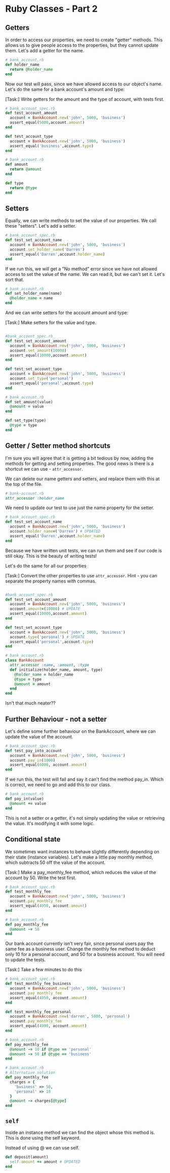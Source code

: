 # Ruby Classes - Part 2

## Getters

In order to access our properties, we need to create "getter" methods. This allows us to give people access to the properties, but they cannot update them. Let's add a getter for the name.

```ruby
# bank_account.rb
def holder_name
  return @holder_name
end
```

Now our test will pass, since we have allowed access to our object's name. Let's do the same for a bank account's amount and type:

[Task:] Write getters for the amount and the type of account, with tests first.

```ruby
# bank_account_spec.rb
def test_account_amount
  account = BankAccount.new('john', 5000, 'business')
  assert_equal(5000,account.amount)
end

def test_account_type
  account = BankAccount.new('john', 5000, 'business')
  assert_equal('business',account.type)
end
```

```ruby
# bank_account.rb
def amount
  return @amount
end

def type
  return @type
end
```

## Setters

Equally, we can write methods to set the value of our properties. We call these "setters". Let's add a setter.

```ruby
# bank_account_spec.rb
def test_set_account_name
  account = BankAccount.new('john', 5000, 'business')
  account.set_holder_name('Darren')
  assert_equal('Darren',account.holder_name)
end
```

If we run this, we will get a "No method" error since we have not allowed access to set the value of the name. We can read it, but we can't set it. Let's sort that.

```ruby 
# bank_account.rb
def set_holder_name(name)
  @holder_name = name
end
```

And we can write setters for the account amount and type:

[Task:] Make setters for the value and type.

```ruby

#bank_account_spec.rb
def test_set_account_amount
  account = BankAccount.new('john', 5000, 'business')
  account.set_amount(10000)
  assert_equal(10000,account.amount)
end

def test_set_account_type
  account = BankAccount.new('john', 5000, 'business')
  account.set_type('personal')
  assert_equal('personal',account.type)
end
```

```ruby
# bank_account.rb
def set_amount(value)
  @amount = value
end

def set_type(type)
  @type = type
end
```

## Getter / Setter method shortcuts

I'm sure you will agree that it is getting a bit tedious by now, adding the methods for getting and setting properties. The good news is there is a shortcut we can use - `attr_accessor`.

We can delete our name getters and setters, and replace them with this at the top of the file.

```ruby
# bank-account.rb
attr_accessor :holder_name
```

We need to update our test to use just the name property for the setter.

```ruby
# bank_account_spec.rb
def test_set_account_name
  account = BankAccount.new('john', 5000, 'business')
  account.holder_name=('Darren') # UPDATED
  assert_equal('Darren',account.holder_name)
end
```

Because we have written unit tests, we can run them and see if our code is still okay.  This is the beauty of writing tests!

Let's do the same for all our properties

[Task:] Convert the other properties to use `attr_accessor`. Hint - you can separate the property names with commas.

```ruby

#bank_account_spec.rb
def test_set_account_amount
  account = BankAccount.new('john', 5000, 'business')
  account.amount=(10000) # UPDATE
  assert_equal(10000,account.amount)
end

def test_set_account_type
  account = BankAccount.new('john', 5000, 'business')
  account.type('personal') # UPDATE
  assert_equal('personal',account.type)
end
```

```ruby
# bank_account.rb
class BankAccount
  attr_accessor :name, :amount, :type
  def initialize(holder_name, amount, type)
    @holder_name = holder_name
    @type = type
    @amount = amount
  end
end
```

Isn't that much neater??

## Further Behaviour - not a setter

Let's define some further behaviour on the BankAccount, where we can update the value of the account.

```ruby
# bank_account_spec.rb
def test_pay_into_account
  account = BankAccount.new('john', 5000, 'business')
  account.pay_in(1000)
  assert_equal(6000, account.amount)
end
```

If we run this, the test will fail and say it can't find the method pay_in. Which is correct, we need to go and add this to our class.

```ruby
# bank_account.rb
def pay_in(value)
  @amount += value
end
```

This is not a setter or a getter, it's not simply updating the value or retrieving the value. It's modifying it with some logic.

## Conditional state

We sometimes want instances to behave slightly differently depending on their state (instance variables). Let's make a little pay monthly method, which subtracts 50 off the value of the account.

[Task:] Make a pay_monthly_fee method, which reduces the value of the account by 50. Write the test first.

```ruby
# bank_account_spec.rb
def test_monthly_fee
  account = BankAccount.new('john', 5000, 'business')
  account.pay_monthly_fee
  assert_equal(4950, account.amount)
end
```

```ruby
# bank_account.rb
def pay_monthly_fee
  @amount -= 50
end
```

Our bank account currently isn't very fair, since personal users pay the same fee as a business user. Change the monthly fee method to deduct only 10 for a personal account, and 50 for a business account. You will need to update the tests.

[Task:] Take a few minutes to do this

```ruby
# bank_account_spec.rb
def test_monthly_fee_business
  account = BankAccount.new('john', 5000, 'business')
  account.pay_monthly_fee
  assert_equal(4950, account.amount)
end

def test_monthly_fee_personal
  account = BankAccount.new('darren', 5000, 'personal')
  account.pay_monthly_fee
  assert_equal(4990, account.amount)
end
```

```ruby
# bank_account.rb
def pay_monthly_fee
  @amount -= 10 if @type == 'personal'
  @amount -= 50 if @type == 'business'
end
```

```ruby
# bank_account.rb
# Alternative solution
def pay_monthly_fee
  charges = {
    'business' => 50,
    'personal' => 10
  }
  @amount -= charges[@type]
end
```

## `self`

Inside an instance method we can find the object whose this method is.  This is done using the self keyword.

Instead of using @ we can use self.

```ruby
def deposit(amount)
  self.amount += amount # UPDATED
end
```











